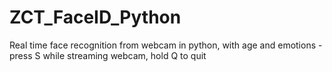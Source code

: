 # ZCT_FaceID_Python
Real time face recognition from webcam in python, with age and emotions - press S while streaming webcam, hold Q to quit

